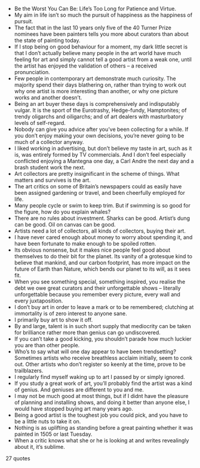  - Be the Worst You Can Be: Life’s Too Long for Patience and Virtue.
 - My aim in life isn’t so much the pursuit of happiness as the happiness of pursuit.
 - The fact that in the last 10 years only five of the 40 Turner Prize nominees have been painters tells you more about curators than about the state of painting today.
 - If I stop being on good behaviour for a moment, my dark little secret is that I don’t actually believe many people in the art world have much feeling for art and simply cannot tell a good artist from a weak one, until the artist has enjoyed the validation of others – a received pronunciation.
 - Few people in contemporary art demonstrate much curiosity. The majority spend their days blathering on, rather than trying to work out why one artist is more interesting than another, or why one picture works and another doesn’t.
 - Being an art buyer these days is comprehensively and indisputably vulgar. It is the sport of the Eurotrashy, Hedge-fundy, Hamptonites; of trendy oligarchs and oiligarchs; and of art dealers with masturbatory levels of self-regard.
 - Nobody can give you advice after you’ve been collecting for a while. If you don’t enjoy making your own decisions, you’re never going to be much of a collector anyway.
 - I liked working in advertising, but don’t believe my taste in art, such as it is, was entirely formed by TV commercials. And I don’t feel especially conflicted enjoying a Mantegna one day, a Carl Andre the next day and a brash student work the next.
 - Art collectors are pretty insignificant in the scheme of things. What matters and survives is the art.
 - The art critics on some of Britain’s newspapers could as easily have been assigned gardening or travel, and been cheerfully employed for life.
 - Many people cycle or swim to keep trim. But if swimming is so good for the figure, how do you explain whales?
 - There are no rules about investment. Sharks can be good. Artist’s dung can be good. Oil on canvas can be good.
 - Artists need a lot of collectors, all kinds of collectors, buying their art.
 - I have never cared enough about money to worry about spending it, and have been fortunate to make enough to be spoiled rotten.
 - Its obvious nonsense, but it makes nice people feel good about themselves to do their bit for the planet. Its vanity of a grotesque kind to believe that mankind, and our carbon footprint, has more impact on the future of Earth than Nature, which bends our planet to its will, as it sees fit.
 - When you see something special, something inspired, you realise the debt we owe great curators and their unforgettable shows – literally unforgettable because you remember every picture, every wall and every juxtaposition.
 - I don’t buy art in order to leave a mark or to be remembered; clutching at immortality is of zero interest to anyone sane.
 - I primarily buy art to show it off.
 - By and large, talent is in such short supply that mediocrity can be taken for brilliance rather more than genius can go undiscovered.
 - If you can’t take a good kicking, you shouldn’t parade how much luckier you are than other people.
 - Who’s to say what will one day appear to have been trendsetting? Sometimes artists who receive breathless acclaim initially, seem to conk out. Other artists who don’t register so keenly at the time, prove to be trailblazers.
 - I regularly find myself waking up to art I passed by or simply ignored.
 - If you study a great work of art, you’ll probably find the artist was a kind of genius. And geniuses are different to you and me.
 - I may not be much good at most things, but if I didnt have the pleasure of planning and installing shows, and doing it better than anyone else, I would have stopped buying art many years ago.
 - Being a good artist is the toughest job you could pick, and you have to be a little nuts to take it on.
 - Nothing is as uplifting as standing before a great painting whether it was painted in 1505 or last Tuesday.
 - When a critic knows what she or he is looking at and writes revealingly about it, it’s sublime.

27 quotes